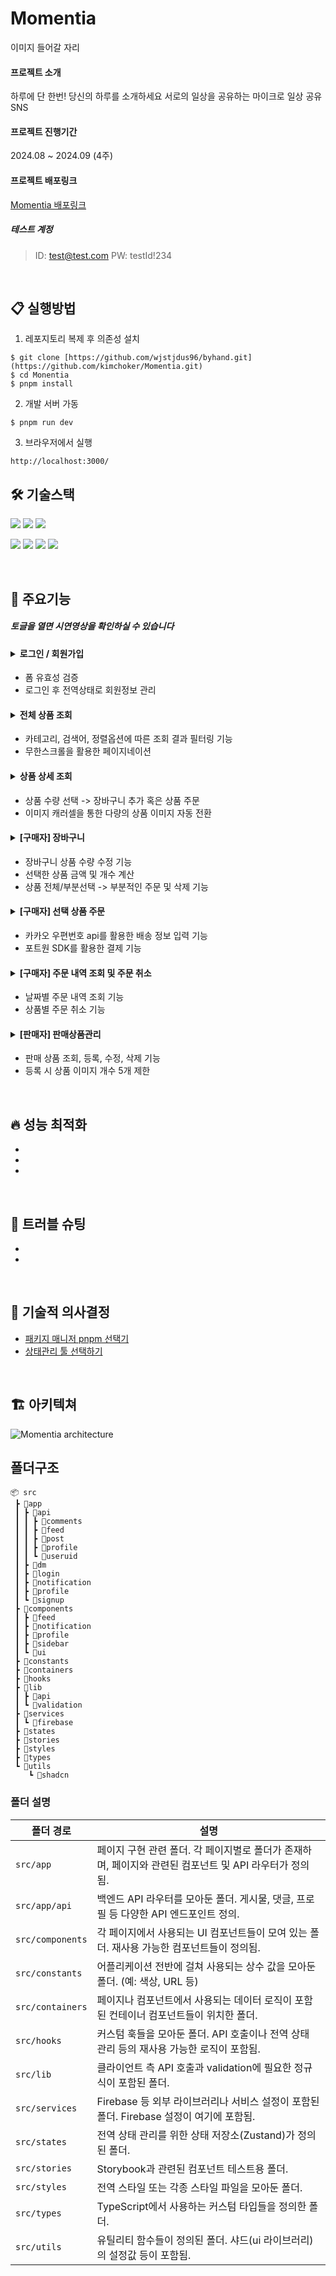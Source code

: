 # Momentia
이미지 들어갈 자리

#### 프로젝트 소개

하루에 단 한번! 당신의 하루를 소개하세요
서로의 일상을 공유하는 마이크로 일상 공유 SNS

#### 프로젝트 진행기간

2024.08 ~ 2024.09 (4주)

#### 프로젝트 배포링크
[Momentia 배포링크](https://monentia.vercel.app/)


##### 테스트 계정 
> ID: test@test.com
> PW: testId!234

<br/>

## 📋 실행방법
1. 레포지토리 복제 후 의존성 설치
```
$ git clone [https://github.com/wjstjdus96/byhand.git](https://github.com/kimchoker/Momentia.git)
$ cd Monentia
$ pnpm install
```
2. 개발 서버 가동
```
$ pnpm run dev
```
3. 브라우저에서 실행
```
http://localhost:3000/
```



## 🛠 기술스택

<img src="https://img.shields.io/badge/TypeScript-3178C6?style=for-the-badge&logo=TypeScript&logoColor=white"> <img src="https://img.shields.io/badge/React-61DAFB?style=for-the-badge&logo=React&logoColor=white"> <img src="https://img.shields.io/badge/Tailwindcss-06B6D4?style=for-the-badge&logo=tailwindcss&logoColor=white">

<img src="https://img.shields.io/badge/Zustand-1E4CC9?style=for-the-badge&logo=React&logoColor=white"> <img src="https://img.shields.io/badge/React Query-FF4154?style=for-the-badge&logo=reactquery&logoColor=white"> 
<img src="https://img.shields.io/badge/Firebase-FFCA28?style=for-the-badge&logo=firebase&logoColor=white">
<img src="https://img.shields.io/badge/Vercel-000000?style=for-the-badge&logo=netlify&logoColor=white">

<br/>


## 📌 주요기능
##### 토글을 열면 시연영상을 확인하실 수 있습니다
#### <details><summary>로그인 / 회원가입</summary> <br/> <p>로그인</p> <img src="https://github.com/wjstjdus96/byhand/assets/77755620/f12d75ce-d43a-4d36-9179-8dcee4e89a9f" width="600" /> <br/> <br/> <p>회원가입</p> <img src="https://github.com/wjstjdus96/byhand/assets/77755620/6f1fd225-d95f-4ba6-9c1a-2fffdd57cdae" width="600" /> <br/></details>
- 폼 유효성 검증
- 로그인 후 전역상태로 회원정보 관리
#### <details><summary>전체 상품 조회</summary> <br/> <p>전체상품 - 결과 필터링</p> <img src="https://github.com/wjstjdus96/byhand/assets/77755620/e9c5366a-fcf0-4115-b274-e91dd7707802" width="600" /> <br/> <br/> <p>전체상품 - 무한스크롤</p> <img src="https://github.com/wjstjdus96/byhand/assets/77755620/a6697ac9-49fc-4461-96aa-1cb8d1b92e12" width="600" /> <br/></details>
- 카테고리, 검색어, 정렬옵션에 따른 조회 결과 필터링 기능
- 무한스크롤을 활용한 페이지네이션
#### <details><summary>상품 상세 조회</summary><br/> <p>상품 상세정보</p> <img src="https://github.com/wjstjdus96/byhand/assets/77755620/4e13159e-d267-43e9-b28e-f9bad1d0ddb4" width="600" /><br/></details>
- 상품 수량 선택 -> 장바구니 추가 혹은 상품 주문
- 이미지 캐러셀을 통한 다량의 상품 이미지 자동 전환
#### <details><summary>[구매자] 장바구니</summary><br/> <p>장바구니 - 상품선택,수량변경</p> <img src="https://github.com/wjstjdus96/byhand/assets/77755620/ab88a2c2-2a66-4d6b-89e1-00f239aa64b5" width="600" /> <br/> <br/> <p>장바구니 - 부분삭제,부분결제</p> <img src="https://github.com/wjstjdus96/byhand/assets/77755620/7b7b9161-5ca3-4717-be6d-74492e897a8f" width="600" /></details>
- 장바구니 상품 수량 수정 기능
- 선택한 상품 금액 및 개수 계산
- 상품 전체/부분선택 -> 부분적인 주문 및 삭제 기능

#### <details><summary>[구매자] 선택 상품 주문</summary> <br/> <p>주문-배송정보입력</p> <img src="https://github.com/wjstjdus96/byhand/assets/77755620/4f5b4468-0edc-4aae-8dc1-20e5a2d4b015" width="600" />  <br/> <br/> <p>주문-결제</p> <img src="https://github.com/wjstjdus96/byhand/assets/77755620/50c1c1e2-74ce-4a49-aafa-3ded7825be24" width="600" /></details>
- 카카오 우편번호 api를 활용한 배송 정보 입력 기능
- 포트원 SDK를 활용한 결제 기능
#### <details><summary>[구매자] 주문 내역 조회 및 주문 취소</summary><br/> <p>주문 정보 조회 및 주문 취소</p> <img src="https://github.com/wjstjdus96/byhand/assets/77755620/953a3f66-18f7-4dd8-8aa1-da815ccf1fab" width="600" /></details>
- 날짜별 주문 내역 조회 기능
- 상품별 주문 취소 기능
#### <details><summary>[판매자] 판매상품관리</summary> <br/> <p>판매상품관리 - 상품 등록,수정</p> <img src="https://github.com/wjstjdus96/byhand/assets/77755620/42e80267-58e8-494c-8e95-9d58e6035ad9" width="600" />  <br/> <br/> <p>판매상품관리 - 상품 삭제</p> <img src="https://github.com/wjstjdus96/byhand/assets/77755620/c2b12fdf-3fd1-43a6-89b0-67059eff7fa3" width="600" /></details>
- 판매 상품 조회, 등록, 수정, 삭제 기능
- 등록 시 상품 이미지 개수 5개 제한


<br/>

## 🔥 성능 최적화
- 
-
-
<br/>  

## 🔫 트러블 슈팅
- 
- 

<br/>  

## 💭 기술적 의사결정
- [패키지 매니저 pnpm 선택기](https://velog.io/@kimchoker/npm%EC%97%90%EC%84%9C-pnpm%EC%9C%BC%EB%A1%9C-%EC%98%AE%EA%B2%A8%EB%B3%B4%EC%9E%90)
- [상태관리 툴 선택하기](https://velog.io/@kimchoker/%EC%83%81%ED%83%9C%EA%B4%80%EB%A6%AC-%ED%88%B4-%EB%B9%84%EA%B5%90%ED%95%B4%EB%B3%B4%EA%B8%B0)

<br/>

## 🏗 아키텍쳐
![Momentia architecture](https://github.com/user-attachments/assets/afb7c948-fe18-4eef-bb13-c1fdfd97595e)



## 폴더구조

```
📦 src
 ┣ 📂app
 ┃ ┣ 📂api
 ┃ ┃ ┣ 📂comments
 ┃ ┃ ┣ 📂feed
 ┃ ┃ ┣ 📂post
 ┃ ┃ ┣ 📂profile
 ┃ ┃ ┗ 📂useruid
 ┃ ┣ 📂dm
 ┃ ┣ 📂login
 ┃ ┣ 📂notification
 ┃ ┣ 📂profile
 ┃ ┗ 📂signup
 ┣ 📂components
 ┃ ┣ 📂feed
 ┃ ┣ 📂notification
 ┃ ┣ 📂profile
 ┃ ┣ 📂sidebar
 ┃ ┗ 📂ui
 ┣ 📂constants
 ┣ 📂containers
 ┣ 📂hooks
 ┣ 📂lib
 ┃ ┣ 📂api
 ┃ ┗ 📂validation
 ┣ 📂services
 ┃ ┗ 📂firebase
 ┣ 📂states
 ┣ 📂stories
 ┣ 📂styles
 ┣ 📂types
 ┗ 📂utils
    ┗ 📂shadcn

```
### 폴더 설명

| 폴더 경로               | 설명                                                                                  |
|-------------------------|---------------------------------------------------------------------------------------|
| `src/app`                | 페이지 구현 관련 폴더. 각 페이지별로 폴더가 존재하며, 페이지와 관련된 컴포넌트 및 API 라우터가 정의됨. |
| `src/app/api`            | 백엔드 API 라우터를 모아둔 폴더. 게시물, 댓글, 프로필 등 다양한 API 엔드포인트 정의.               |
| `src/components`         | 각 페이지에서 사용되는 UI 컴포넌트들이 모여 있는 폴더. 재사용 가능한 컴포넌트들이 정의됨.               |
| `src/constants`          | 어플리케이션 전반에 걸쳐 사용되는 상수 값을 모아둔 폴더. (예: 색상, URL 등)                         |
| `src/containers`         | 페이지나 컴포넌트에서 사용되는 데이터 로직이 포함된 컨테이너 컴포넌트들이 위치한 폴더.                   |
| `src/hooks`              | 커스텀 훅들을 모아둔 폴더. API 호출이나 전역 상태 관리 등의 재사용 가능한 로직이 포함됨.                 |
| `src/lib`                | 클라이언트 측 API 호출과 validation에 필요한 정규식이 포함된 폴더.                               |
| `src/services`           | Firebase 등 외부 라이브러리나 서비스 설정이 포함된 폴더. Firebase 설정이 여기에 포함됨.               |
| `src/states`             | 전역 상태 관리를 위한 상태 저장소(Zustand)가 정의된 폴더.                                           |
| `src/stories`            | Storybook과 관련된 컴포넌트 테스트용 폴더.                                                         |
| `src/styles`             | 전역 스타일 또는 각종 스타일 파일을 모아둔 폴더.                                                     |
| `src/types`              | TypeScript에서 사용하는 커스텀 타입들을 정의한 폴더.                                                  |
| `src/utils`              | 유틸리티 함수들이 정의된 폴더. 샤드(ui 라이브러리)의 설정값 등이 포함됨.                                |
